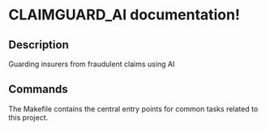 # CLAIMGUARD_AI documentation!

## Description

Guarding insurers from fraudulent claims using AI

## Commands

The Makefile contains the central entry points for common tasks related to this project.

